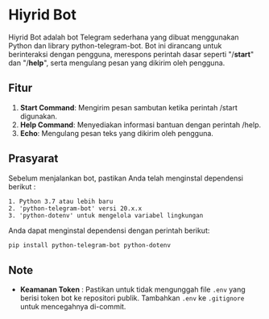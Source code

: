 # Hiyrid Bot

Hiyrid Bot adalah bot Telegram sederhana yang dibuat menggunakan Python dan library python-telegram-bot. 
Bot ini dirancang untuk berinteraksi dengan pengguna, merespons perintah dasar seperti "/**start**" dan "/**help**", serta mengulang pesan yang dikirim oleh pengguna.

## Fitur

  1. **Start Command**: Mengirim pesan sambutan ketika perintah /start digunakan.
  2. **Help Command**: Menyediakan informasi bantuan dengan perintah /help.
  3. **Echo**: Mengulang pesan teks yang dikirim oleh pengguna.

## Prasyarat
  
Sebelum menjalankan bot, pastikan Anda telah menginstal dependensi berikut :

    1. Python 3.7 atau lebih baru
    2. 'python-telegram-bot' versi 20.x.x
    3. 'python-dotenv' untuk mengelola variabel lingkungan

Anda dapat menginstal dependensi dengan perintah berikut:

```sh
pip install python-telegram-bot python-dotenv
```

## Note

- **Keamanan Token** : Pastikan untuk tidak mengunggah file `.env` yang berisi token bot ke repositori publik. Tambahkan `.env` ke `.gitignore` untuk mencegahnya di-commit.

